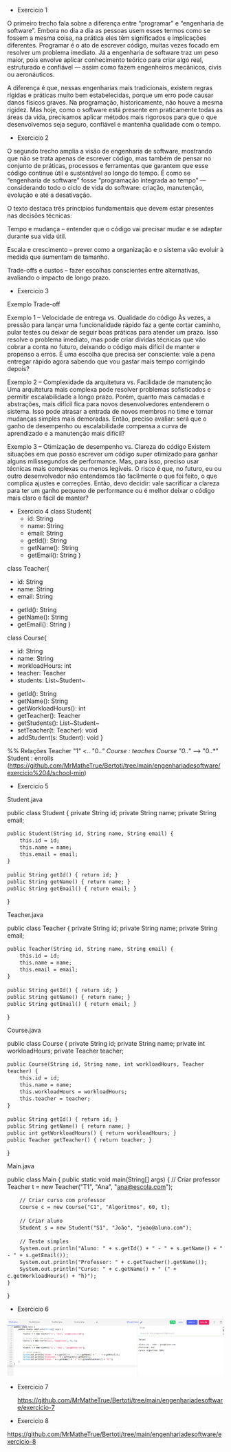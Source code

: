 - Exercicio 1

O primeiro trecho fala sobre a diferença entre “programar” e “engenharia de software”. Embora no dia a dia as pessoas usem esses termos como se fossem a mesma coisa, na prática eles têm significados e implicações diferentes. Programar é o ato de escrever código, muitas vezes focado em resolver um problema imediato. Já a engenharia de software traz um peso maior, pois envolve aplicar conhecimento teórico para criar algo real, estruturado e confiável — assim como fazem engenheiros mecânicos, civis ou aeronáuticos.

A diferença é que, nessas engenharias mais tradicionais, existem regras rígidas e práticas muito bem estabelecidas, porque um erro pode causar danos físicos graves. Na programação, historicamente, não houve a mesma rigidez. Mas hoje, como o software está presente em praticamente todas as áreas da vida, precisamos aplicar métodos mais rigorosos para que o que desenvolvemos seja seguro, confiável e mantenha qualidade com o tempo.

- Exercicio 2

O segundo trecho amplia a visão de engenharia de software, mostrando que não se trata apenas de escrever código, mas também de pensar no conjunto de práticas, processos e ferramentas que garantem que esse código continue útil e sustentável ao longo do tempo. É como se “engenharia de software” fosse “programação integrada ao tempo” — considerando todo o ciclo de vida do software: criação, manutenção, evolução e até a desativação.

O texto destaca três princípios fundamentais que devem estar presentes nas decisões técnicas:

Tempo e mudança – entender que o código vai precisar mudar e se adaptar durante sua vida útil.

Escala e crescimento – prever como a organização e o sistema vão evoluir à medida que aumentam de tamanho.


Trade-offs e custos – fazer escolhas conscientes entre alternativas, avaliando o impacto de longo prazo.

- Exercicio 3

Exemplo Trade-off

Exemplo 1 – Velocidade de entrega vs. Qualidade do código
Às vezes, a pressão para lançar uma funcionalidade rápido faz a gente cortar caminho, pular testes ou deixar de seguir boas práticas para atender um prazo. Isso resolve o problema imediato, mas pode criar dívidas técnicas que vão cobrar a conta no futuro, deixando o código mais difícil de manter e propenso a erros. É uma escolha que precisa ser consciente: vale a pena entregar rápido agora sabendo que vou gastar mais tempo corrigindo depois?

Exemplo 2 – Complexidade da arquitetura vs. Facilidade de manutenção
Uma arquitetura mais complexa pode resolver problemas sofisticados e permitir escalabilidade a longo prazo. Porém, quanto mais camadas e abstrações, mais difícil fica para novos desenvolvedores entenderem o sistema. Isso pode atrasar a entrada de novos membros no time e tornar mudanças simples mais demoradas. Então, preciso avaliar: será que o ganho de desempenho ou escalabilidade compensa a curva de aprendizado e a manutenção mais difícil?

Exemplo 3 – Otimização de desempenho vs. Clareza do código
Existem situações em que posso escrever um código super otimizado para ganhar alguns milissegundos de performance. Mas, para isso, preciso usar técnicas mais complexas ou menos legíveis. O risco é que, no futuro, eu ou outro desenvolvedor não entendamos tão facilmente o que foi feito, o que complica ajustes e correções. Então, devo decidir: vale sacrificar a clareza para ter um ganho pequeno de performance ou é melhor deixar o código mais claro e fácil de manter?

- Exercicio 4
class Student{
  - id: String
  - name: String
  - email: String
  + getId(): String
  + getName(): String
  + getEmail(): String
}

class Teacher{
  - id: String
  - name: String
  - email: String
  + getId(): String
  + getName(): String
  + getEmail(): String
}

class Course{
  - id: String
  - name: String
  - workloadHours: int
  - teacher: Teacher
  - students: List~Student~
  + getId(): String
  + getName(): String
  + getWorkloadHours(): int
  + getTeacher(): Teacher
  + getStudents(): List~Student~
  + setTeacher(t: Teacher): void
  + addStudent(s: Student): void
}

%% Relações
Teacher "1" <.. "0..*" Course : teaches
Course  "0..*" --> "0..*" Student : enrolls
(https://github.com/MrMatheTrue/Bertoti/tree/main/engenhariadesoftware/exercicio%204/school-min)


- Exercicio 5

Student.java

public class Student {
    private String id;
    private String name;
    private String email;

    public Student(String id, String name, String email) {
        this.id = id;
        this.name = name;
        this.email = email;
    }

    public String getId() { return id; }
    public String getName() { return name; }
    public String getEmail() { return email; }
}


Teacher.java

public class Teacher {
    private String id;
    private String name;
    private String email;

    public Teacher(String id, String name, String email) {
        this.id = id;
        this.name = name;
        this.email = email;
    }

    public String getId() { return id; }
    public String getName() { return name; }
    public String getEmail() { return email; }
}


Course.java

public class Course {
    private String id;
    private String name;
    private int workloadHours;
    private Teacher teacher;

    public Course(String id, String name, int workloadHours, Teacher teacher) {
        this.id = id;
        this.name = name;
        this.workloadHours = workloadHours;
        this.teacher = teacher;
    }

    public String getId() { return id; }
    public String getName() { return name; }
    public int getWorkloadHours() { return workloadHours; }
    public Teacher getTeacher() { return teacher; }
}




Main.java

public class Main {
    public static void main(String[] args) {
        // Criar professor
        Teacher t = new Teacher("T1", "Ana", "ana@escola.com");

        // Criar curso com professor
        Course c = new Course("C1", "Algoritmos", 60, t);

        // Criar aluno
        Student s = new Student("S1", "João", "joao@aluno.com");

        // Teste simples
        System.out.println("Aluno: " + s.getId() + " - " + s.getName() + " - " + s.getEmail());
        System.out.println("Professor: " + c.getTeacher().getName());
        System.out.println("Curso: " + c.getName() + " (" + c.getWorkloadHours() + "h)");
    }
}




- Exercicio 6

![Imagem Teste](https://github.com/MrMatheTrue/Bertoti/blob/main/img/exercicio6.png)



- Exercicio 7

  https://github.com/MrMatheTrue/Bertoti/tree/main/engenhariadesoftware/exercicio-7



- Exercicio 8

https://github.com/MrMatheTrue/Bertoti/tree/main/engenhariadesoftware/exercicio-8






